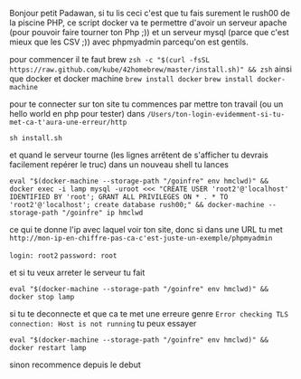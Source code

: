 Bonjour petit Padawan, si tu lis ceci c'est que tu fais surement le rush00 de la piscine PHP, ce script docker va te permettre d'avoir un serveur apache (pour pouvoir faire tourner ton Php ;)) et un serveur mysql (parce que c'est mieux que les CSV ;)) avec phpmyadmin parcequ'on est gentils.

pour commencer il te faut brew 
`zsh -c "$(curl -fsSL https://raw.github.com/kube/42homebrew/master/install.sh)" && zsh`
ainsi que docker et docker machine
`brew install docker`
`brew install docker-machine`

pour te connecter sur ton site tu commences par mettre ton travail (ou un hello world en php pour tester) dans `/Users/ton-login-evidemment-si-tu-met-ca-t'aura-une-erreur/http`

```sh install.sh```

et quand le serveur tourne (les lignes arrêtent de s'afficher tu devrais facilement repérer le truc) dans un nouveau shell tu lances

```eval "$(docker-machine --storage-path "/goinfre" env hmclwd)" && docker exec -i lamp mysql -uroot <<< "CREATE USER 'root2'@'localhost' IDENTIFIED BY 'root'; GRANT ALL PRIVILEGES ON * . * TO 'root2'@'localhost'; create database rush00;" && docker-machine --storage-path "/goinfre" ip hmclwd```

ce qui te donne l'ip avec laquel voir ton site, donc si dans une URL tu met `http://mon-ip-en-chiffre-pas-ca-c'est-juste-un-exemple/phpmyadmin`

`login: root2`
`password: root`

et si tu veux arreter le serveur tu fait 

```eval "$(docker-machine --storage-path "/goinfre" env hmclwd)" && docker stop lamp```

si tu te deconnecte et que ca te met une erreure genre `Error checking TLS connection: Host is not running` tu peux essayer

`eval "$(docker-machine --storage-path "/goinfre" env hmclwd)" && docker restart lamp`

sinon recommence depuis le debut
